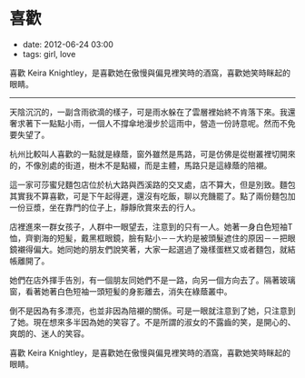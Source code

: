 # 喜歡

- date: 2012-06-24 03:00
- tags: girl, love

喜歡 Keira Knightley，是喜歡她在傲慢與偏見裡笑時的酒窩，喜歡她笑時眯起的眼睛。

----------------------

天陰沉沉的，一副含雨欲滴的樣子，可是雨水躲在了雲層裡始終不肯落下來。我還奢求著下一點點小雨，一個人不撐傘地漫步於這雨中，營造一份詩意呢。然而不免要失望了。

杭州比較叫人喜歡的一點就是綠蔭，窗外雖然是馬路，可是仿佛是從樹叢裡切開來的，不像別處的街道，樹木不是點綴，而是主體，馬路只是這綠蔭的陪襯。

這一家可莎蜜兒麵包店位於杭大路與西溪路的交叉處，店不算大，但是別致。麵包其實我不算喜歡，可是下午起得遲，還沒有吃飯，聊以充饑罷了。點了兩份麵包加一份豆漿，坐在靠門的位子上，靜靜欣賞來去的行人。

店裡進來一群女孩子，人群中一眼望去，注意到的只有一人。她著一身白色短袖T恤，齊劉海的短髪，戴黑框眼鏡，臉有點小－－大約是被頭髮遮住的原因－－把眼鏡襯得偏大。她同她的朋友們說笑著，大家一起選過了幾樣蛋糕又或者麵包，就結帳離開了。

她們在店外揮手告別，有一個朋友同她們不是一路，向另一個方向去了。隔著玻璃窗，看著她著白色短袖一頭短髪的身影離去，消失在綠蔭叢中。

倒不是因為有多漂亮，也並非因為陪襯的關係。可是一眼就注意到了她，只注意到了她。現在想來多半因為她的笑容了。不是所謂的淑女的不露齒的笑，是開心的、爽朗的、迷人的笑容。

喜歡 Keira Knightley，是喜歡她在傲慢與偏見裡笑時的酒窩，喜歡她笑時眯起的眼睛。
